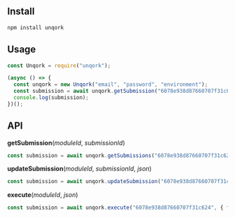 ## Install

```javascript
npm install unqork
```

## Usage

```javascript
const Unqork = require("unqork");

(async () => {
  const unqork = new Unqork("email", "password", "environment");
  const submission = await unqork.getSubmission("6078e938d87660707f31c624", "6053e968afcc293120198785");
  console.log(submission);
})();
```

## API

**getSubmission**(_moduleId_, _submissionId_)

```javascript
const submission = await unqork.getSubmissions("6078e938d87660707f31c624", "6053e968afcc293120198785");
```

**updateSubmission**(_moduleId_, _submissionId_, _json_)

```javascript
const submission = await unqork.updateSubmission("6078e938d87660707f31c624", "6053e968afcc293120198785", { data: { fullName: "John Doe" });
```

**execute**(_moduleId_, _json_)

```javascript
const submission = await unqork.execute("6078e938d87660707f31c624", { fullName: "John Doe" });
```
